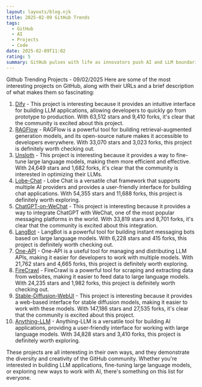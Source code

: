 ```yaml
---
layout: layouts/blog.njk
title: 2025-02-09 GitHub Trends
tags:
  - GitHub
  - AI
  - Projects
  - Code
date: 2025-02-09T11:02
rating: 5
summary: GitHub pulses with life as innovators push AI and LLM boundaries, with top projects like Dify, RAGFlow, and Unsloth leading the charge, showcasing the community's creativity and drive, with a plethora of open-source platforms, engines, and frameworks, including Lobe-Chat, ChatGPT-on-WeChat, and Stable-Diffusion-WebUI, that are revolutionizing the space and empowering developers to build, fine-tune, and explore new AI frontiers.
---
```

Github Trending Projects - 09/02/2025
Here are some of the most interesting projects on GitHub, along with their URLs and a brief description of what makes them so fascinating:

1. [Dify](https://github.com/langgenius/dify "Dify is an open-source LLM app development platform") - This project is interesting because it provides an intuitive interface for building LLM applications, allowing developers to quickly go from prototype to production. With 63,512 stars and 9,410 forks, it's clear that the community is excited about this project.
2. [RAGFlow](https://github.com/infiniflow/ragflow "RAGFlow is an open-source RAG engine based on deep document understanding") - RAGFlow is a powerful tool for building retrieval-augmented generation models, and its open-source nature makes it accessible to developers everywhere. With 33,070 stars and 3,023 forks, this project is definitely worth checking out.
3. [Unsloth](https://github.com/unslothai/unsloth "Unsloth is a project for fine-tuning Llama 3.3, DeepSeek-R1, and other LLMs") - This project is interesting because it provides a way to fine-tune large language models, making them more efficient and effective. With 24,649 stars and 1,682 forks, it's clear that the community is interested in optimizing their LLMs.
4. [Lobe-Chat](https://github.com/lobehub/lobe-chat "Lobe Chat is an open-source, modern-design AI chat framework") - Lobe Chat is a versatile chat framework that supports multiple AI providers and provides a user-friendly interface for building chat applications. With 54,355 stars and 11,688 forks, this project is definitely worth exploring.
5. [ChatGPT-on-WeChat](https://github.com/zhayujie/chatgpt-on-wechat "ChatGPT-on-WeChat is a project for integrating ChatGPT with WeChat") - This project is interesting because it provides a way to integrate ChatGPT with WeChat, one of the most popular messaging platforms in the world. With 33,819 stars and 8,701 forks, it's clear that the community is excited about this integration.
6. [LangBot](https://github.com/RockChinQ/LangBot "LangBot is a project for building LLM-based instant messaging bots") - LangBot is a powerful tool for building instant messaging bots based on large language models. With 6,228 stars and 415 forks, this project is definitely worth checking out.
7. [One-API](https://github.com/songquanpeng/one-api "One-API is a project for managing and distributing LLM APIs") - One-API is a useful tool for managing and distributing LLM APIs, making it easier for developers to work with multiple models. With 21,762 stars and 4,665 forks, this project is definitely worth exploring.
8. [FireCrawl](https://github.com/mendableai/firecrawl "FireCrawl is a project for scraping and extracting data from websites") - FireCrawl is a powerful tool for scraping and extracting data from websites, making it easier to feed data to large language models. With 24,235 stars and 1,982 forks, this project is definitely worth checking out.
9. [Stable-Diffusion-WebUI](https://github.com/AUTOMATIC1111/stable-diffusion-webui "Stable-Diffusion-WebUI is a project for building a web-based interface for stable diffusion models") - This project is interesting because it provides a web-based interface for stable diffusion models, making it easier to work with these models. With 147,186 stars and 27,535 forks, it's clear that the community is excited about this project.
10. [Anything-LLM](https://github.com/Mintplex-Labs/anything-llm "Anything-LLM is a project for building a desktop and Docker AI application") - Anything-LLM is a versatile tool for building AI applications, providing a user-friendly interface for working with large language models. With 34,828 stars and 3,410 forks, this project is definitely worth exploring.

These projects are all interesting in their own ways, and they demonstrate the diversity and creativity of the GitHub community. Whether you're interested in building LLM applications, fine-tuning large language models, or exploring new ways to work with AI, there's something on this list for everyone.



